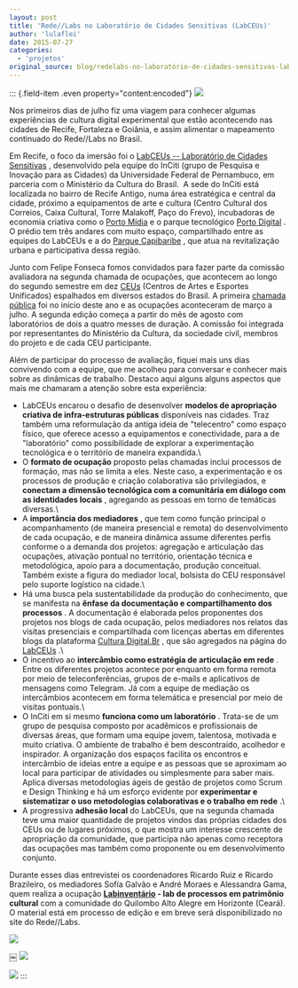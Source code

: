 ```yaml
---
layout: post
title: 'Rede//Labs no Laboratório de Cidades Sensitivas (LabCEUs)'
author: 'lulaflei'
date: 2015-07-27
categories:
  - 'projetos'
original_source: blog/redelabs-no-laboratório-de-cidades-sensitivas-labceus.html
---
```


::: {.field-item .even property="content:encoded"}
![](http://redelabs-org.github.io/sites/redelabs.org/files/images/IMG_2790.JPG)

Nos primeiros dias de julho fiz uma viagem para conhecer algumas experiências de cultura digital experimental que estão acontecendo nas cidades de Recife, Fortaleza e Goiânia, e assim alimentar o mapeamento continuado do Rede//Labs no Brasil.

Em Recife, o foco da imersão foi o [LabCEUs -- Laboratório de Cidades Sensitivas](http://culturadigital.br/labceus/) , desenvolvido pela equipe do InCiti (grupo de Pesquisa e Inovação para as Cidades) da Universidade Federal de Pernambuco, em parceria com o Ministério da Cultura do Brasil.  A sede do InCiti está localizada no bairro de Recife Antigo, numa área estratégica e central da cidade, próximo a equipamentos de arte e cultura (Centro Cultural dos Correios, Caixa Cultural, Torre Malakoff, Paço do Frevo), incubadoras de economia criativa como o [Porto Mídia](http://portomidia.org/) e o parque tecnológico [Porto Digital](http://www.portodigital.org/) . O prédio tem três andares com muito espaço, compartilhado entre as equipes do LabCEUs e a do [Parque Capibaribe](http://www.parquecapibaribe.org/) , que atua na revitalização urbana e participativa dessa região.

Junto com Felipe Fonseca fomos convidados para fazer parte da comissão avaliadora na segunda chamada de ocupações, que acontecem ao longo do segundo semestre em dez [CEUs](http://ceus.cultura.gov.br/) (Centros de Artes e Esportes Unificados) espalhados em diversos estados do Brasil. A primeira [chamada pública](http://culturadigital.br/labceus/tag/chamada-publica/) foi no início deste ano e as ocupações aconteceram de março a julho. A segunda edição começa a partir do mês de agosto com laboratórios de dois a quatro messes de duração. A comissão foi integrada por representantes do Ministério da Cultura, da sociedade civil, membros do projeto e de cada CEU participante.

Além de participar do processo de avaliação, fiquei mais uns dias convivendo com a equipe, que me acolheu para conversar e conhecer mais sobre as dinâmicas de trabalho. Destaco aqui alguns alguns aspectos que mais me chamaram a atenção sobre esta experiência:

-   LabCEUs encarou o desafio de desenvolver **modelos de apropriação criativa de infra-estruturas públicas** disponíveis nas cidades. Traz também uma reformulação da antiga ideia de "telecentro" como espaço físico, que oferece acesso a equipamentos e conectividade, para a de "laboratório" como possibilidade de explorar a experimentação tecnológica e o território de maneira expandida.\
-   O **formato de ocupação** proposto pelas chamadas inclui processos de formação, mas não se limita a eles. Neste caso, a experimentação e os processos de produção e criação colaborativa são privilegiados, e **conectam a dimensão tecnológica com a comunitária em diálogo com as identidades locais** , agregando as pessoas em torno de temáticas diversas.\
-   A **importância dos mediadores** , que tem como função principal o acompanhamento (de maneira presencial e remota) do desenvolvimento de cada ocupação, e de maneira dinâmica assume diferentes perfis conforme o a demanda dos projetos: agregação e articulação das ocupações, ativação pontual no território, orientação técnica e metodológica, apoio para a documentação, produção conceitual. Também existe a figura do mediador local, bolsista do CEU responsável pelo suporte logístico na cidade.\
-   Há uma busca pela sustentabilidade da produção do conhecimento, que se manifesta na **ênfase da documentação e compartilhamento dos processos** . A documentação é elaborada pelos proponentes dos projetos nos blogs de cada ocupação, pelos mediadores nos relatos das visitas presenciais e compartilhada com licenças abertas em diferentes blogs da plataforma [Cultura Digital.Br](http://culturadigital.br/) , que são agregados na página do [LabCEUs](http://culturadigital.br/labceus) .\
-   O incentivo ao **intercâmbio como estratégia de articulação em rede** . Entre os diferentes projetos acontece por enquanto em forma remota por meio de teleconferências, grupos de e-mails e aplicativos de mensagens como Telegram. Já com a equipe de mediação os intercâmbios acontecem em forma telemática e presencial por meio de visitas pontuais.\
-   O InCiti em si mesmo **funciona como um laboratório** . Trata-se de um grupo de pesquisa composto por acadêmicos e profissionais de diversas áreas, que formam uma equipe jovem, talentosa, motivada e muito criativa. O ambiente de trabalho é bem descontraído, acolhedor e inspirador. A organização dos espaços facilita os encontros e intercâmbio de ideias entre a equipe e as pessoas que se aproximam ao local para participar de atividades ou simplesmente para saber mais. Aplica diversas metodologias ágeis de gestão de projetos como Scrum e Design Thinking e há um esforço evidente por **experimentar e sistematizar o uso metodologias colaborativas e o trabalho em rede** .\
-   A progressiva **adhesão local** do LabCEUs, que na segunda chamada teve uma maior quantidade de projetos vindos das próprias cidades dos CEUs ou de lugares próximos, o que mostra um interesse crescente de apropriação da comunidade, que participa não apenas como receptora das ocupações mas também como proponente ou em desenvolvimento conjunto.

Durante esses dias entrevistei os coordenadores Ricardo Ruiz e Ricardo Brazileiro, os mediadores Sofía Galvão e André Moraes e Alessandra Gama, quem realiza a ocupação **[Labinventário](http://culturadigital.br/labinventario/) - lab de processos em patrimônio cultural** com a comunidade do Quilombo Alto Alegre em Horizonte (Ceará). O material está em processo de edição e em breve será disponibilizado no site do Rede//Labs.

![](http://redelabs-org.github.io/sites/redelabs.org/files/images/IMG_2765.jpg)

￼ ![](http://redelabs-org.github.io/sites/redelabs.org/files/images/IMG_2761.jpg)

![](http://redelabs-org.github.io/sites/redelabs.org/files/images/andrelabceusbaixa.JPG)
:::
